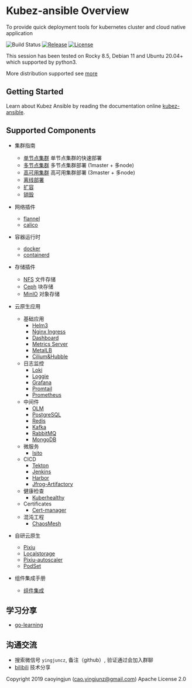 # Kubez-ansible Overview

To provide quick deployment tools for kubernetes cluster and cloud native application

![Build Status][build-url]
[![Release][release-image]][release-url]
[![License][license-image]][license-url]

This session has been tested on Rocky 8.5, Debian 11 and Ubuntu 20.04+ which supported by python3.

More distribution supported see [more](https://github.com/gopixiu-io/kubez-ansible/tree/stable/tiger)

## Getting Started
Learn about Kubez Ansible by reading the documentation online [kubez-ansible](https://www.bilibili.com/video/BV1L84y1h7LE/).

## Supported Components
- 集群指南
  - [单节点集群](docs/install/all-in-one.md) 单节点集群的快速部署
  - [多节点集群](docs/install/multinode.md) 多节点集群部署 (1master + 多node)
  - [高可用集群](docs/install/availability.md) 高可用集群部署 (3master + 多node)
  - [离线部署](https://github.com/pixiu-io/kubez-ansible-offline)
  - [扩容](docs/install/expansion.md)
  - [销毁](docs/install/destroy.md)

- 网络插件
  - [flannel](https://github.com/flannel-io/flannel)
  - [calico](https://github.com/projectcalico/calico)

- 容器运行时
  - [docker](https://github.com/docker)
  - [containerd](https://github.com/containerd/containerd)

- 存储插件
  - [NFS](docs/apply/nfs.md) 文件存储
  - [Ceph](docs/apply/ceph-guide.md) 块存储
  - [MinIO](docs/apply/minio.md) 对象存储

- 云原生应用
  - 基础应用
    - [Helm3](docs/apply/helm3-guide.md)
    - [Nginx Ingress](docs/apply/ingress.md)
    - [Dashboard](docs/apply/dashboard.md)
    - [Metrics Server](docs/apply/metrics.md)
    - [MetalLB](docs/apply/metallb.md)
    - [Cilium&Hubble](docs/apply/cilium.md)
  - 日志监控
    - [Loki](docs/apply/loki.md)
    - [Loggie](docs/apply/loggie.md)
    - [Grafana](docs/apply/grafana.md)
    - [Promtail](docs/apply/promtail.md)
    - [Prometheus](docs/apply/prometheus.md)
  - 中间件
    - [OLM](docs/paas/olm.md)
    - [PostgreSQL](docs/paas/postgres.md)
    - [Redis](docs/paas/redis.md)
    - [Kafka](docs/paas/kafka.md)
    - [RabbitMQ](docs/paas/rabbitmq.md)
    - [MongoDB](docs/paas/mongodb.md)
  - 微服务
    - [Isito](docs/apply/istio.md)
  - CICD
    - [Tekton](docs/apply/tekton.md)
    - [Jenkins](docs/apply/jenkins.md)
    - [Harbor](docs/apply/harbor.md)
    - [Jfrog-Artifactory](docs/apply/artifactory.md)
  - 健康检查
    - [Kuberhealthy](docs/apply/kuberhealthy.md)
  - Certificates
    - [Cert-manager](docs/apply/cert-manager.md)
  - 混沌工程
    - [ChaosMesh](docs/apply/chaos-mesh.md)

- 自研云原生
  - [Pixiu](https://github.com/caoyingjunz/pixiu)
  - [Localstorage](https://github.com/caoyingjunz/csi-driver-localstorage)
  - [Pixiu-autoscaler](https://github.com/caoyingjunz/pixiu-autoscaler)
  - [PodSet](https://github.com/caoyingjunz/podset-operator)
- 组件集成手册
  - [组件集成](docs/install/app-integration-doc.md)
## 学习分享
- [go-learning](https://github.com/caoyingjunz/go-learning)

## 沟通交流
- 搜索微信号 `yingjuncz`, 备注（github）, 验证通过会加入群聊
- [bilibili](https://space.bilibili.com/3493104248162809?spm_id_from=333.1007.0.0) 技术分享

Copyright 2019 caoyingjun (cao.yingjunz@gmail.com) Apache License 2.0

[build-url]: https://github.com/gopixiu-io/kubez-ansible/actions/workflows/ci.yml/badge.svg
[release-image]: https://img.shields.io/badge/release-download-orange.svg
[release-url]: https://www.apache.org/licenses/LICENSE-2.0.html
[license-image]: https://img.shields.io/badge/license-Apache%202-4EB1BA.svg
[license-url]: https://www.apache.org/licenses/LICENSE-2.0.html
